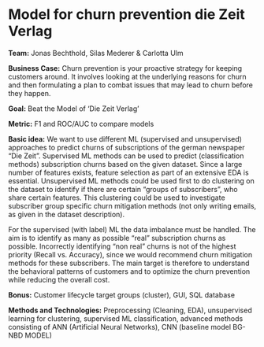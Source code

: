 # Model for churn prevention die Zeit Verlag

**Team:** Jonas Bechthold, Silas Mederer & Carlotta Ulm

**Business Case:** Churn prevention is your proactive strategy for keeping customers around. It involves looking at the underlying reasons for churn and then formulating a plan to combat issues that may lead to churn before they happen.

**Goal:** Beat the Model of ‘Die Zeit Verlag’

**Metric:** F1 and ROC/AUC to compare models 

**Basic idea:** We want to use different ML (supervised and unsupervised) approaches to predict churns of subscriptions of the german newspaper “Die Zeit”. Supervised ML methods can be used to predict (classification methods) subscription churns based on the given dataset. Since a large number of features exists, feature selection as part of an extensive EDA is essential. Unsupervised ML methods could be used first to do clustering on the dataset to identify if there are certain “groups of subscribers”, who share certain features. This clustering could be used to investigate subscriber group specific churn mitigation methods (not only writing emails, as given in the dataset description). 

For the supervised (with label) ML the data imbalance must be handled. The aim is to identify as many as possible “real” subscription churns as possible. Incorrectly identifying “non real” churns is not of the highest priority (Recall vs. Accuracy), since we would recommend churn mitigation methods for these subscribers. The main target is therefore to understand the behavioral patterns of customers and to optimize the churn prevention while reducing the overall cost. 

**Bonus:** Customer lifecycle target groups (cluster), GUI, SQL database

**Methods and Technologies:** Preprocessing (Cleaning, EDA), unsupervised learning for clustering, supervised ML classification, advanced methods consisting of ANN (Artificial Neural Networks), CNN (baseline model BG-NBD MODEL)

